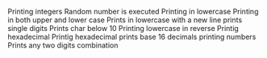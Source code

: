 Printing integers
Random number is executed
 Printing in lowercase
Printing in both upper and lower case
Prints in lowercase with a new line
prints single digits
Prints char below 10
 Printing lowercase in reverse
Printig hexadecimal
Printig hexadecimal
prints base 16 decimals
printing numbers
Prints any two digits combination
